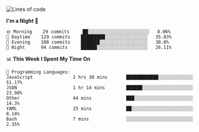 <!--START_SECTION:waka-->
![Lines of code](https://img.shields.io/badge/From%20Hello%20World%20I%27ve%20Written-145900%20lines%20of%20code-blue)

**I'm a Night 🦉** 

```text
🌞 Morning    29 commits     ██░░░░░░░░░░░░░░░░░░░░░░░   8.06% 
🌆 Daytime    129 commits    █████████░░░░░░░░░░░░░░░░   35.83% 
🌃 Evening    108 commits    ███████░░░░░░░░░░░░░░░░░░   30.0% 
🌙 Night      94 commits     ██████░░░░░░░░░░░░░░░░░░░   26.11%

```


📊 **This Week I Spent My Time On** 

```text
💬 Programming Languages: 
JavaScript               2 hrs 38 mins       ████████████░░░░░░░░░░░░░   51.17% 
JSON                     1 hr 14 mins        ██████░░░░░░░░░░░░░░░░░░░   23.98% 
Other                    44 mins             ███░░░░░░░░░░░░░░░░░░░░░░   14.3% 
YAML                     25 mins             ██░░░░░░░░░░░░░░░░░░░░░░░   8.14% 
Bash                     7 mins              ░░░░░░░░░░░░░░░░░░░░░░░░░   2.35%

```


<!--END_SECTION:waka-->
